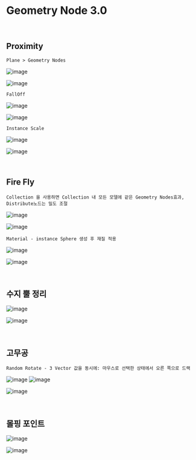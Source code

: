 Geometry Node 3.0
===================

<br>

Proximity
-------------

`Plane > Geometry Nodes`

![image](https://user-images.githubusercontent.com/30430227/158289596-efb778ad-0bbd-4576-b290-2ccfc7cb2d28.png)

![image](https://user-images.githubusercontent.com/30430227/158289616-27c826b5-a41c-468a-86c5-509f52bec9e9.png)

`FallOff`

![image](https://user-images.githubusercontent.com/30430227/158289865-1f380ad5-069f-4e30-bc7a-4d4099e3a657.png)

![image](https://user-images.githubusercontent.com/30430227/158289896-7bc48b3c-6fa8-4b64-8ae4-353b0491839c.png)

`Instance Scale`

![image](https://user-images.githubusercontent.com/30430227/158291581-7c3c81fb-b1d4-4744-ab16-f1a2fc754b78.png)

![image](https://user-images.githubusercontent.com/30430227/158291610-410e3244-6353-4db9-ab9a-235bdb747517.png)

<br>

Fire Fly
-----------

`Collection 을 사용하면 Collection 내 모든 모델에 같은 Geometry Nodes효과, Distribute노드는 밀도 조절`

![image](https://user-images.githubusercontent.com/30430227/158294770-826d1269-0819-46c5-84cd-a43564b516c1.png)

![image](https://user-images.githubusercontent.com/30430227/158294799-dc17eb0d-c271-4bc4-8a7c-ab7cc41566d8.png)

`Material - instance Sphere 생성 후 재질 적용`

![image](https://user-images.githubusercontent.com/30430227/139277441-cf6e41ae-26ab-4a73-baf5-811d6876b482.png)

![image](https://user-images.githubusercontent.com/30430227/139277511-44285ad5-86b1-4c97-8677-d97971145322.png)

<br>

수지 뿔 정리 
------------

![image](https://user-images.githubusercontent.com/30430227/158295508-4a3f98df-857b-4805-be73-70afc6ea8f3e.png)

![image](https://user-images.githubusercontent.com/30430227/158295543-76e91c95-57b1-4505-a3e9-2fbe018a4613.png)

<br>

고무공 
-------

`Random Rotate - 3 Vector 값을 동시에: 마우스로 선택한 상태에서 오른 쪽으로 드랙`

![image](https://user-images.githubusercontent.com/30430227/158296218-2aafdcfe-1b7e-454e-86d0-0e5d9328b2b7.png)
![image](https://user-images.githubusercontent.com/30430227/158296246-dfea8685-3500-4001-9df0-e91d071851a6.png)

![image](https://user-images.githubusercontent.com/30430227/158296314-86444c9d-1791-45f1-a82f-21242caba3a5.png)

<br>

몰핑 포인트 
-----------

![image](https://user-images.githubusercontent.com/30430227/147871356-e8764b5b-8714-4908-92d0-b567fd7eef20.png)

![image](https://user-images.githubusercontent.com/30430227/147871384-dd6e72c3-e25f-406c-be07-d9fe8aa9e2c6.png)

<br>


